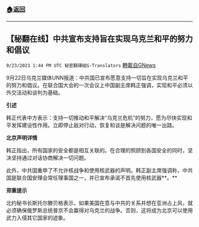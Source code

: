 ###  [:house:返回](README.md)
---


## 【秘翻在线】中共宣布支持旨在实现乌克兰和平的努力和倡议
`9/23/2023 1:44 PM UTC 秘密翻譯組G-Translators` [轉載自GNews](https://gnews.org/articles/1730859)

9月22日乌克兰媒体UNN报道：中共国已宣布愿意支持一切旨在实现乌克兰和平的努力和倡议。在联合国大会的一次会议上中国副主席韩正强调，实现和平必须以外交活动和谈判为基础。

**引述**

韩正代表中方表示：支持一切推动和平解决“乌克兰危机”的努力，愿为尽快实现和平发挥建设性作用。立即停止敌对行动，恢复和谈是解决问题的唯一出路。

**北京声明详情**

韩正指出，所有国家的安全都是相互关联的。在合理的照顾到各国安全的同时，坚决坚持通过对话协商解决一切问题。

此外，中共国重申了不允许核战争和使用核武器的声明。韩正副主席强调称，中共国是联合国安理会常任理事国之一，并已宣布承诺不首先使用核武器**。**

**郑重提示**

北约秘书长斯托尔滕贝格表示，如果美国在意与中共的关系并想在亚洲占上风，就必须确保俄罗斯总统普京不会赢得对乌克兰的战争。否则，这将成为北京可以使用武力入侵其它国家的迹象。
